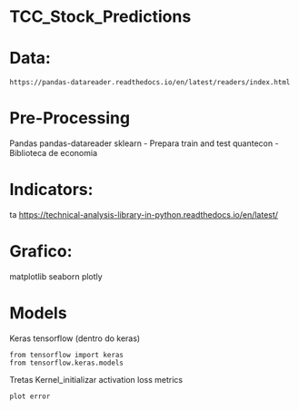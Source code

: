 # TCC_Stock_Predictions

<!-- Repo da brenca
https://redu.unicamp.br/dataset.xhtml?persistentId=doi:10.25824/redu/REJCTD -->

# Data:
	https://pandas-datareader.readthedocs.io/en/latest/readers/index.html

# Pre-Processing
Pandas
pandas-datareader
sklearn - Prepara train and test
quantecon - Biblioteca de economia

# Indicators:
ta
	https://technical-analysis-library-in-python.readthedocs.io/en/latest/

# Grafico:
matplotlib
seaborn
plotly

# Models
Keras
	tensorflow (dentro do keras)

	from tensorflow import keras
	from tensorflow.keras.models

Tretas
	Kernel_initializar
	activation
	loss
	metrics

	plot error